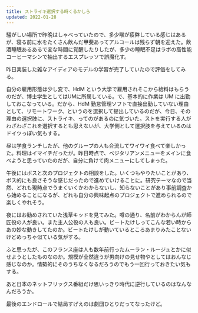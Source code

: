```yaml
---
title: ストライキ選択する時くるかしら
updated: 2022-01-28
---
```


騒がしい場所で昨晩はしゃべっていたので、多少喉が疲弊している感じはあるが、寝る前に水をたくさん飲んだ甲斐あってアルコールは残らず朝を迎えた。飲酒睡眠あるあるで変な時間に覚醒したりしたが、多少の睡眠不足はラボの高性能コーヒーマシンで抽出するエスプレッソで誤魔化す。

昨日実装した雑なアイディアのモデルの学習が完了していたので評価をしてみる。

自分の雇用形態は少し変で、HdM という大学で雇用されそこから給料はもらうのだが、博士学生としてはUMに所属している。で、基本的に作業は UM に出勤しておこなっている。だから、HdM 勤怠管理ソフトで直接出勤していない理由として、リモートワーク、というのを選択して提出しているのだが、今日、その理由の選択肢に、ストライキ、ってのがあるのに気づいた。ストを実行する人がわざわざこれを選択するとも思えないが、大学側として選択肢を与えているのはドイツっぽい気もする。

昼は学食ランチしたが、他のグループの人も合流してワイワイ食べて楽しかった。料理はイマイチだったが。昨日時点で、ベジタリアンメニューをメインに食べようと思っていたのだが、自分に負けて肉メニューにしてしまった。

午後にはボスと次のプロジェクトの相談をした。いくつもやりたいことがあり、ボス的にも良さそうな感じだったので進めていけることに。研究テーマなので当然、どれも現時点でうまくいくかわからないし、知らないことがあり事前調査から始めることになるが、どれも自分の興味起点のプロジェクトで進められるので楽しくやれそう。

夜にはお勧めされていた浅草キッドを見てみた。噂の通り、名前がわからんが師匠役の人が良い。また主人公役の人も良い。ビートたけしってこんな若い時からあの妙な動きしてたのか。ビートたけしが動いているところあまりみたことないけどめっちゃ似ている気がする。

ふと思ったが、このフランス座は人も数年前行ったムーラン・ルージュとかに似せようとしたものなのか。規模が全然違うが男向けの見せ物やとしてはおんなじ感じなのか。情勢的にそのうちなくなるだろうのでもう一回行っておきたい気もする。

あと日本のネットフリックス番組だけ思いっきり時代に逆行しているのはなんなんだろうか。

最後のエンドロールで結局すげえのは劇団ひとりだってなったけど。

